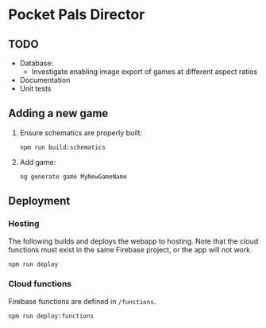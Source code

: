 # Pocket Pals Director

## TODO

- Database:
    - Investigate enabling image export of games at different aspect ratios
- Documentation
- Unit tests

## Adding a new game

1.  Ensure schematics are properly built:

    ```
    npm run build:schematics
    ```

2.  Add game:

    ```
    ng generate game MyNewGameName
    ```

## Deployment

### Hosting

The following builds and deploys the webapp to hosting. Note that the cloud
functions must exist in the same Firebase project, or the app will not work.

```
npm run deploy
```

### Cloud functions

Firebase functions are defined in `/functions`.

```
npm run deploy:functions
```
